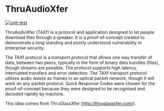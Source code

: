 # ThruAudioXfer

[![unit-test](https://github.com/africamonkey/ThruAudioXfer/actions/workflows/unit-test.yml/badge.svg)](https://github.com/africamonkey/ThruAudioXfer/actions/workflows/unit-test.yml)

ThruAudioXfer (TAXf) is a protocol and application designed to let people download files through a speaker. It is a proof-of-concept created to demonstrate a long standing and poorly understood vulnerability in enterprise security.

The TAXf protocol is a transport protocol that allows one way transfer of data, between two peers, typically in the form of binary data bundles (files), though streams are possible. The protocol supports high latency, interrupted transfers and error detection. The TAXf transport protocol utilises audio waves as frames in an optical packet network, though it will work on any packet protocol. Quick Response Codes were chosen for the proof-of-concept because they were designed to be recognised and decoded rapidly by machine.

This idea comes from ThruGlassXfer (http://thruglassxfer.com/).

